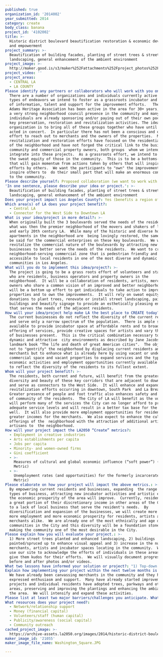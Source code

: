 ```yaml
---
published: true
organization_id: '2014002'
year_submitted: 2014
category: create
body_class: banana
project_id: '4102002'
title: >-
  Historic district boulevard beautification restoration & economic development
  and empowerment
project_summary: >-
  Beautification of building facades, planting of street trees & street
  landscaping, general enhancement of the ambient environment 
project_image: >-
  http://maker.good.is/s3/maker%252Fattachments%252Fproject_photos%252Fimages%252F21055%252Fdisplay%252FWashington_Square.JPG=c570x385
project_video: ''
project_areas:
  - CENTRAL LA
  - LA COUNTY
Please identify any partners or collaborators who will work with you on this project.: >-
  There are a number of organizations and individuals currently active in the
  types of endeavors we intend to foster as a grassroots incubator and provider
  of information, talent and support for the improvement efforts.   The West
  Adams Heritage Association has been active in the area for 30+ years, we have
  a very strong neighborhood council presence in the community and many
  individuals are already sponsoring and/or paying out of their own pocket for
  key preservation, restoration and revitalization activities. The idea of our
  organization is to bring all of these groups together who have until now  not
  acted in concert.  In particular there has not been a conscious and organized
  effort to reach out to merchants and the owners of the properties.  Most
  revitalization and restoration efforts have focused on the residential aspects
  of the neighborhood and have not forged the critical link to the business
  community and commercial property owners, both groups  whom we intend to
  integrate into these projects.  As a grassroots effort, we intend to rely on
  the sweat equity of those in the community.  This is to be a bottoms-up effort
  that will gain momentum from actions taken by others that will inspire new
  efforts by others.  We want the participants to "own" the improvements and to
  inspire others to  do their small part that will make an enormous contribution
  to the community.
Please describe yourself: Proposed collaboration (we want to work with partners!)
'In one sentence, please describe your idea or project.': >-
  Beautification of building facades, planting of street trees & street
  landscaping, general enhancement of the ambient environment 
Does your project impact Los Angeles County?: Yes (benefits a region of LA County)
Which area(s) of LA does your project benefit?:
  - Central LA
  - Connector for the West Side to Downtown LA
What is your idea/project in more detail?: >-
  When originally built the 3 boulevards served the needs of the residents in
  what was then the premier neighborhood of the movers and shakers of late 19th
  and early 20th century LA.  While many of the historic and diverse homes and
  apartments in the neighborhood are  being lovingly restored, the same cannot
  be said for the commercial enterprises on these key boulevards.  We want to
  revitalize the commercial nature of the boulevards by attracting new types of
  businesses to better serve the needs of the residents.  We want to create a
  neighborhood-serving commercial zone that is pedestrian friendly and easily
  accessible to local residents in one of the most diverse and dynamic
  communities in Los Angeles.
What will you do to implement this idea/project?: >-
  The project is going to be a grass roots effort of volunteers and stakeholders
  who are residents, business operators and property owners in the
  neighborhood.  It will be a collaboration of residents, artists, merchants and
  owners who share a common vision of an improved and better neighborhood.  It
  will be a bottom up effort to get individuals to take action to improve their
  properties and to own the improvements.  It will rely on sweat equity and
  donations to plant trees, renovate or install street landscaping, paint
  buildings and beautify signage to provide an esthetically pleasing environment
  that serves the needs of the adjacent residents.
How will your idea/project help make LA the best place to CREATE today? In 2050?: >-
  The current businesses do not reflect the diversity of the current residents
  and serve only a narrow spectrum of the population.  There is ample space
  available to provide incubator space at affordable rents and to broaden the
  offering of services, provide creative spaces for artists and vary the types
  of businesses present.  This is the critical combination necessary to create
  dynamic and attractive  city environments as described by Jane Jacobs in her
  landmark book "The life and death of great American cities".  The objective is
  not to "gentrify" the neighborhood by displacing current residents and
  merchants but to enhance what is already here by using vacant or underutilized
  commercial space and vacant properties to expand services and the types of
  economic activities and employment opportunities currently available in order
  to reflect the diversity of the residents to its fullest extent. 
Whom will your project benefit?: >-
  The residents, both current and future, will benefit from the greater
  diversity and beauty of these key corridors that are adjacent to downtown LA
  and serve as connectors to the West Side.  It will enhance and expand
  revitalization efforts occurring in downtown, South Park  and La Brea Ave. 
  Greater presence of people and foot traffic also enhances safety and the sense
  of community of the residents.  The City of LA will benefit as the volunteers
  will perform many of the services the City can no longer afford to provide at
  adequate service levels and will result in a better tax base for the City as
  well.  It will also provide more employment opportunities for residents and
  greater incomes for the merchants.  We also expect to enhance the cultural
  offerings of the  neighborhood with the attraction of additional artists and
  artisans to  the neighborhood.
How will your project impact the LA2050 “Create” metrics?:
  - Employment in creative industries
  - Arts establishments per capita
  - Jobs per capita
  - Minority- and women-owned firms
  - Gini coefficient
  - >-
    Measures of cultural and global economic influence (“soft power”) (Dream
    Metric)
  - >-
    Unemployment rates (and opportunities) for the formerly incarcerated (Dream
    Metric)
Please elaborate on how your project will impact the above metrics.: >-
  By empowering current residents and businesses, expanding  the range and 
  types of business, attracting new incubator activities and artistic endeavors,
  the economic prosperity of the area will improve.  Currently, residents spend
  a great portion of their discretionary income in other areas of the City due
  to a lack of local business that serve the resident's needs.  By
  diversification and expansion of the businesses, we will create more jobs,
  more employment and more economic prosperity for residents, artists and
  merchants alike.  We are already one of the most ethnically and age diverse
  communities in the City and this diversity will be a foundation stone in
  making the community one of the most desirable in the City.
Please explain how you will evaluate your project.: >-
  1) More street trees planted and enhanced landscaping, 2) buildings
  painted/spruced up to enhance visual appeal and 3) increase in the number of
  merchants, artists and incubator spaces locating in the community.  We will
  use our site to acknowledge the efforts of individuals in these areas and to
  give them kudos for their efforts.  We will visually document progress with
  before and after photos and/or videos.
What two lessons have informed your solution or project?: "1) Top-down efforts have not worked.  If the ideas and efforts do not percolate from the bottom up they will not get any traction.\r\n2) Reform/revitalization by committee does not work.  Individuals will take on these improvements and \"own\" them.  What we want to inspire are activities that are small scale, manageable and that do not require permitting and/or lengthy approval  processes."
Explain how implementing your project within the next twelve months is an achievable goal.: >-
  We have already been canvassing merchants in the community and they have
  expressed enthusiasm and support.  Many have already started improvement
  projects and individual residents have adopted trees, parkways and other
  areas, preserving and improving the plantings and enhancing the ambiance of
  the area.  We will intensify and expand these activities. 
Please list at least two major barriers/challenges you anticipate. What is your strategy for ensuring a successful implementation?: "1) There will be a fair number of individuals who will not want to take action initially.  Our strategy is to identify blocks with a critical mass of interested individuals, who will make the improvements and inspire others by the success of their efforts.\r\n2) Cost will be a limiting factor for many.  We intend to disseminate information on where trees can be obtained for free or at low cost, find local nurseries who will sell plants at discounts, artists, landscapers and consultants who will provide services pro bono or at affordable cost and to solicit donations from sponsors to pay for materials.  Sweat equity will be the basis of the painting and planting and maintenance activities necessary to implement the improvements."
What resources does your project need?:
  - Network/relationship support
  - Money (financial capital)
  - Volunteers/staff (human capital)
  - Publicity/awareness (social capital)
  - Community outreach
cached_project_image: >-
  https://archive-assets.la2050.org/images/2014/historic-district-boulevard-beautification-restoration-economic-development-and-empowerment/maker.good.is/s3/maker%252Fattachments%252Fproject_photos%252Fimages%252F21055%252Fdisplay%252FWashington_Square.JPG=c570x385.jpg
maker_image_id: '21055'
maker_image_file_name: Washington_Square.JPG

---
```

